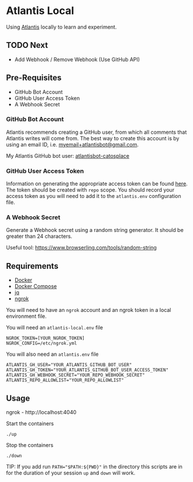 # Atlantis Local
Using [Atlantis](https://www.runatlantis.io/) locally to learn and experiment.

## TODO Next

* Add Webhook / Remove Webhook (Use GitHub API)

## Pre-Requisites

* GitHub Bot Account
* GitHub User Access Token
* A Webhook Secret

### GitHub Bot Account
Atlantis recommends creating a GitHub user, from which all comments that Atlantis writes will come from. The best way to create this account is by using an email ID, i.e. myemail+atlantisbot@gmail.com.

My Atlantis GitHub bot user:
[atlantisbot-catosplace](https://github.com/atlantisbot-catosplace)

### GitHub User Access Token
Information on generating the appropriate access token can be found [here](https://www.runatlantis.io/docs/access-credentials.html#generating-an-access-token). The token should be created with `repo` scope. You should record your access token as you will need to add it to the `atlantis.env` configuration file.

### A Webhook Secret
Generate a Webhook secret using a random string generator. It should be greater than 24 characters.

Useful tool: https://www.browserling.com/tools/random-string

## Requirements

* [Docker](https://www.docker.com/)
* [Docker Compose](https://docs.docker.com/compose/)
* [jq](https://stedolan.github.io/jq/)
* [ngrok](https://ngrok.com/)

You will need to have an `ngrok` account and an ngrok token in a local environment file.

You will need an `atlantis-local.env` file
```
NGROK_TOKEN=[YOUR_NGROK_TOKEN]
NGROK_CONFIG=/etc/ngrok.yml
```

You will also need an `atlantis.env` file
```
ATLANTIS_GH_USER="YOUR_ATLANTIS_GITHUB_BOT_USER"
ATLANTIS_GH_TOKEN="YOUR_ATLANTIS_GITHUB_BOT_USER_ACCESS_TOKEN"
ATLANTIS_GH_WEBHOOK_SECRET="YOUR_REPO_WEBHOOK_SECRET"
ATLANTIS_REPO_ALLOWLIST="YOUR_REPO_ALLOWLIST"
```

## Usage

ngrok - http://localhost:4040

Start the containers
```
./up
```

Stop the containers
```
./down
```

TIP: If you add run `PATH="$PATH:${PWD}"` in the directory this scripts are in for the duration of your session `up` and `down` will work.
